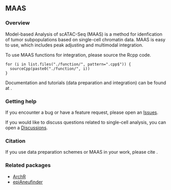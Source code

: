 ## MAAS

### Overview
Model-based Analysis of scATAC-Seq (MAAS) is a method for idenfication of tumor subpopulations based on single-cell
chromatin data. MAAS is easy to use, which includes peak adjusting and multimodal integration.

To use MAAS functions for integration, please source the Rcpp code.
```
for (i in list.files("./function/", pattern=".cpp$")) {
  sourceCpp(paste0("./function/", i))
}
```

Documentation and tutorials (data preparation and integration) can be found at <xxx>.

### Getting help

If you encounter a bug or have a feature request, please open an [Issues](https://github.com/Larrycpan/MAAS/issues).

If you would like to discuss questions related to single-cell analysis,
you can open a [Discussions](https://github.com/Larrycpan/MAAS/discussions).

### Citation

If you use data preparation schemes or MAAS in your work, please cite <xxx>.

### Related packages
-   [ArchR](https://www.archrproject.com/)
-   [epiAneufinder](https://github.com/colomemaria/epiAneufinder)
